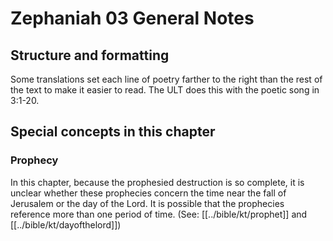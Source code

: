# Zephaniah 03 General Notes
## Structure and formatting

Some translations set each line of poetry farther to the right than the rest of the text to make it easier to read. The ULT does this with the poetic song in 3:1-20.

## Special concepts in this chapter

### Prophecy
In this chapter, because the prophesied destruction is so complete, it is unclear whether these prophecies concern the time near the fall of Jerusalem or the day of the Lord. It is possible that the prophecies reference more than one period of time. (See: [[../bible/kt/prophet]] and [[../bible/kt/dayofthelord]])